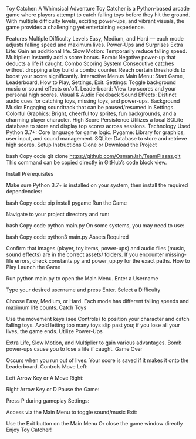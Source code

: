 Toy Catcher: A Whimsical Adventure
Toy Catcher is a Python-based arcade game where players attempt to catch falling toys before they hit the ground. With multiple difficulty levels, exciting power-ups, and vibrant visuals, the game provides a challenging yet entertaining experience.


Features
Multiple Difficulty Levels
Easy, Medium, and Hard — each mode adjusts falling speed and maximum lives.
Power-Ups and Surprises
Extra Life: Gain an additional life.
Slow Motion: Temporarily reduce falling speed.
Multiplier: Instantly add a score bonus.
Bomb: Negative power-up that deducts a life if caught.
Combo Scoring System
Consecutive catches without dropping a toy build a combo counter.
Reach certain thresholds to boost your score significantly.
Interactive Menus
Main Menu: Start Game, Leaderboard, How to Play, Settings, Exit.
Settings: Toggle background music or sound effects on/off.
Leaderboard: View top scores and your personal high scores.
Visual & Audio Feedback
Sound Effects: Distinct audio cues for catching toys, missing toys, and power-ups.
Background Music: Engaging soundtrack that can be paused/resumed in Settings.
Colorful Graphics: Bright, cheerful toy sprites, fun backgrounds, and a charming player character.
High Score Persistence
Utilizes a local SQLite database to store and display top scores across sessions.
Technology Used
Python 3.7+: Core language for game logic.
Pygame: Library for graphics, user input, and sound management.
SQLite: Database to store and retrieve high scores.
Setup Instructions
Clone or Download the Project

bash
Copy code
git clone https://github.com/OsmanJah/TeamPlasas.git
This command can be copied directly in GitHub’s code block view.

Install Prerequisites

Make sure Python 3.7+ is installed on your system, then install the required dependencies:

bash
Copy code
pip install pygame
Run the Game

Navigate to your project directory and run:

bash
Copy code
python main.py
On some systems, you may need to use:

bash
Copy code
python3 main.py
Assets Required

Confirm that images (player, toy items, power-ups) and audio files (music, sound effects) are in the correct assets/ folders.
If you encounter missing-file errors, check constants.py and power_up.py for the exact paths.
How to Play
Launch the Game

Run python main.py to open the Main Menu.
Enter a Username

Type your desired username and press Enter.
Select a Difficulty

Choose Easy, Medium, or Hard. Each mode has different falling speeds and maximum life counts.
Catch Toys

Use the movement keys (see Controls) to position your character and catch falling toys.
Avoid letting too many toys slip past you; if you lose all your lives, the game ends.
Utilize Power-Ups

Extra Life, Slow Motion, and Multiplier to gain various advantages.
Bomb power-ups cause you to lose a life if caught.
Game Over

Occurs when you run out of lives.
Your score is saved if it makes it onto the Leaderboard.
Controls
Move Left:

Left Arrow Key or A
Move Right:

Right Arrow Key or D
Pause the Game:

Press P during gameplay
Settings:

Access via the Main Menu to toggle sound/music
Exit:

Use the Exit button on the Main Menu
Or close the game window directly
Enjoy Toy Catcher!